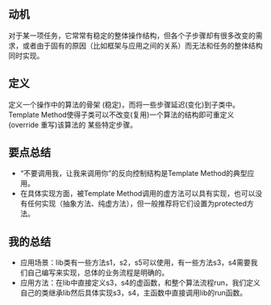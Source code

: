 ## 动机
对于某一项任务，它常常有稳定的整体操作结构，但各个子步骤却有很多改变的需求，或者由于固有的原因（比如框架与应用之间的关系）而无法和任务的整体结构同时实现。
## 定义
定义一个操作中的算法的骨架 (稳定)，而将一些步骤延迟(变化)到子类中。Template Method使得子类可以不改变(复用)一个算法的结构即可重定义(override 重写)该算法的
某些特定步骤。
## 要点总结
- “不要调用我，让我来调用你”的反向控制结构是Template Method的典型应用。
- 在具体实现方面，被Template Method调用的虚方法可以具有实现，也可以没有任何实现（抽象方法、纯虚方法），但一般推荐将它们设置为protected方法。
## 我的总结
- 应用场景：lib类有一些方法s1，s2，s5可以使用，有一些方法s3，s4需要我们自己编写来实现，总体的业务流程是明确的。  
- 应用方法：在lib中直接定义s3，s4的虚函数，和整个算法流程run，我们定义自己的类继承lib然后具体实现s3，s4，主函数中直接调用lib的run函数。
